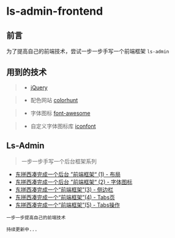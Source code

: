 # ls-admin-frontend
## 前言
为了提高自己的前端技术，尝试一步一步手写一个前端框架 `ls-admin`
## 用到的技术
> - [jQuery](https://jquery.com/)

> - 配色网站 [colorhunt](https://colorhunt.co/)

> - 字体图标 [font-awesome](http://fontawesome.dashgame.com/)

> - 自定义字体图标库 [iconfont](https://www.iconfont.cn/)

## Ls-Admin
> 一步一步手写一个后台框架系列
- [东拼西凑完成一个后台 ”前端框架“ (1) - 布局](https://www.jianshu.com/p/552e8499e52c) 
- [东拼西凑完成一个后台 ”前端框架“ (2) - 字体图标](https://www.jianshu.com/p/3546b81424a9)
- [东拼西凑完成一个“前端框架”(3) - 侧边栏 ](https://www.jianshu.com/p/47c6b14ff15b)
- [东拼西凑完成一个“前端框架”(4) - Tabs页 ](https://www.jianshu.com/p/bcfca9a6dd33)
- [东拼西凑完成一个“前端框架”(5) - Tabs操作](https://www.jianshu.com/p/1ac579bce6ac)

`一步一步提高自己的前端技术`

`持续更新中...`
